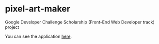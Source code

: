 # pixel-art-maker
Google Developer Challenge Scholarship (Front-End Web Developer track) project

You can see the application [here](https://frydzia.github.io/pixel-art-maker/).
